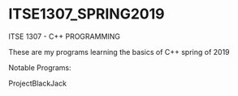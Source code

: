 # ITSE1307_SPRING2019
ITSE 1307 - C++ PROGRAMMING

These are my programs learning the basics of C++ spring of 2019

Notable Programs:

ProjectBlackJack

